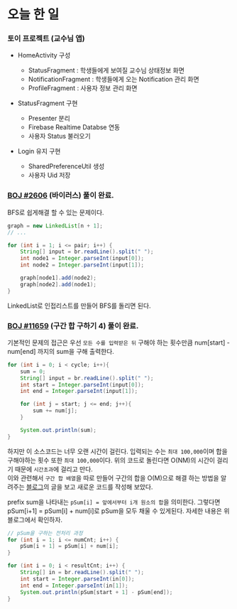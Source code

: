# 오늘 한 일

### 토이 프로젝트 (교수님 앱)

* HomeActivity 구성
    * StatusFragment : 학생들에게 보여질 교수님 상태정보 화면
    * NotificationFragment : 학생들에게 오는 Notification 관리 화면
    * ProfileFragment : 사용자 정보 관리 화면  


* StatusFragment 구현
    * Presenter 분리
    * Firebase Realtime Databse 연동
    * 사용자 Status 불러오기


* Login 유지 구현
    * SharedPreferenceUtil 생성
    * 사용자 Uid 저장

### [BOJ #2606](https://www.acmicpc.net/problem/2606) (바이러스) 풀이 완료.

BFS로 쉽게해결 할 수 있는 문제이다.

```java
graph = new LinkedList[n + 1];
// ...

for (int i = 1; i <= pair; i++) {
    String[] input = br.readLine().split(" ");
    int node1 = Integer.parseInt(input[0]);
    int node2 = Integer.parseInt(input[1]);

    graph[node1].add(node2);
    graph[node2].add(node1);
}
```

LinkedList로 인접리스트를 만들어 BFS를 돌리면 된다.
### [BOJ #11659](https://www.acmicpc.net/problem/11659) (구간 합 구하기 4) 풀이 완료.

기본적인 문제의 접근은 우선 `모든 수를 입력받은 뒤` 구해야 하는 횟수만큼 num[start] - num[end] 까지의 sum을 구해 출력한다.

```JAVA
for (int i = 0; i < cycle; i++){
    sum = 0;
    String[] input = br.readLine().split(" ");
    int start = Integer.parseInt(input[0]);
    int end = Integer.parseInt(input[1]);

    for (int j = start; j <= end; j++){
        sum += num[j];
    }

    System.out.println(sum);
}
```

하지만 이 소스코드는 너무 오랜 시간이 걸린다. 입력되는 수는 `최대 100,000`이며 합을 구해야하는 횟수 또한 `최대 100,000`이다. 위의 코드로 돌린다면 O(NM)의 시간이 걸리기 때문에 `시간초과`에 걸리고 만다.  
이와 관련해서 `구간 합 배열`을 따로 만들어 구간의 합을 O(M)으로 해결 하는 방법을 알려주는 [블로그](https://m.blog.naver.com/kks227/220787178657)의 글을 보고 새로운 코드를 작성해 보았다.  

prefix sum을 나타내는 `pSum[i] = 앞에서부터 i개 원소의 합`을 의미한다. 그렇다면 pSum[i+1] = pSum[i] + num[i]로 pSum을 모두 채울 수 있게된다. 자세한 내용은 위 블로그에서 확인하자.

```java
// pSum을 구하는 전처리 과정
for (int i = 1; i <= numCnt; i++) {
    pSum[i + 1] = pSum[i] + num[i];
}

for (int i = 0; i < resultCnt; i++) {
    String[] in = br.readLine().split(" ");
    int start = Integer.parseInt(in[0]);
    int end = Integer.parseInt(in[1]);
    System.out.println(pSum[start + 1] - pSum[end]);
}
```
